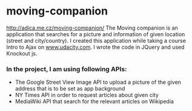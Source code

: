# moving-companion
http://adica.me.cz/moving-companion/
The Moving companion is an application that searches for a picture and information of given location 
(street and city/country). I created this application while taking a course Intro to Ajax on www.udacity.com. 
I wrote the code in JQuery and used Knockout js.

### In the project, I am using following APIs:  
*	The Google Street View Image API to upload a picture of the given address that is to be set as app background
*	NY Times API in order to request articles about given city
*	MediaWiki API that search for the relevant articles on Wikipedia

